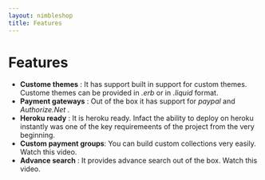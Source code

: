 ```yaml
---
layout: nimbleshop
title: Features
---
```


# Features

* **Custome themes** : It has support built in support for custom themes. Custome themes can be provided in _.erb_ or in _.liquid_ format.
* **Payment gateways** : Out of the box it has support for _paypal_ and _Authorize.Net_ .
* **Heroku ready** : It is heroku ready. Infact the ability to deploy on heroku instantly was one of the key requiremeents of the project from the very beginning.
* **Custom payment groups**: You can build custom collections very easily. Watch this video.
* **Advance search** : It provides advance search out of the box. Watch this video.
